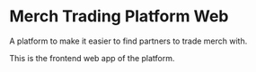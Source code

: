 # Merch Trading Platform Web

A platform to make it easier to find partners to trade merch with.

This is the frontend web app of the platform.
